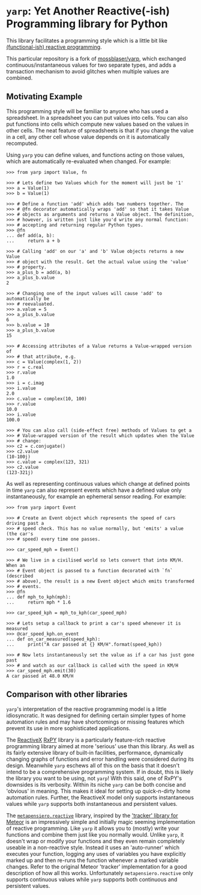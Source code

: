 `yarp`: Yet Another Reactive(-ish) Programming library for Python
=================================================================

This library facilitates a programming style which is a little bit like
[(functional-ish) reactive
programming](https://en.wikipedia.org/wiki/Functional_reactive_programming).

This particular repository is a fork of
[mossblaser/yarp](https://github.com/mossblaser/yarp), which exchanged
continuous/instantaneous values for two separate types, and adds a transaction
mechanism to avoid glitches when multiple values are combined.

Motivating Example
------------------

This programming style will be familiar to anyone who has used a spreadsheet.
In a spreadsheet you can put values into cells. You can also put functions into
cells which compute new values based on the values in other cells. The neat
feature of spreadsheets is that if you change the value in a cell, any other
cell whose value depends on it is automatically recomputed.

Using `yarp` you can define values, and functions acting on those values, which
are automatically re-evaluated when changed. For example:

    >>> from yarp import Value, fn
    
    >>> # Lets define two Values which for the moment will just be '1'
    >>> a = Value(1)
    >>> b = Value(1)
    
    >>> # Define a function 'add' which adds two numbers together. The
    >>> # @fn decorator automatically wraps 'add' so that it takes Value
    >>> # objects as arguments and returns a Value object. The definition,
    >>> # however, is written just like you'd write any normal function:
    >>> # accepting and returning regular Python types.
    >>> @fn
    ... def add(a, b):
    ...     return a + b
    
    >>> # Calling 'add' on our 'a' and 'b' Value objects returns a new Value
    >>> # object with the result. Get the actual value using the 'value'
    >>> # property.
    >>> a_plus_b = add(a, b)
    >>> a_plus_b.value
    2
    
    >>> # Changing one of the input values will cause 'add' to automatically be
    >>> # reevaluated.
    >>> a.value = 5
    >>> a_plus_b.value
    6
    >>> b.value = 10
    >>> a_plus_b.value
    15
    
    >>> # Accessing attributes of a Value returns a Value-wrapped version of
    >>> # that attribute, e.g.
    >>> c = Value(complex(1, 2))
    >>> r = c.real
    >>> r.value
    1.0
    >>> i = c.imag
    >>> i.value
    2.0
    >>> c.value = complex(10, 100)
    >>> r.value
    10.0
    >>> i.value
    100.0
    
    >>> # You can also call (side-effect free) methods of Values to get a
    >>> # Value-wrapped version of the result which updates when the Value
    >>> # change:
    >>> c2 = c.conjugate()
    >>> c2.value
    (10-100j)
    >>> c.value = complex(123, 321)
    >>> c2.value
    (123-321j)

As well as representing continuous values which change at defined points in
time `yarp` can also represent events which have a defined value only
instantaneously, for example an ephemeral sensor reading. For example:

    >>> from yarp import Event

    >>> # Create an Event object which represents the speed of cars driving past a
    >>> # speed check. This has no value normally, but 'emits' a value (the car's
    >>> # speed) every time one passes.

    >>> car_speed_mph = Event()

    >>> # We live in a civilised world so lets convert that into KM/H. When an
    >>> # Event object is passed to a function decorated with `fn` (described
    >>> # above), the result is a new Event object which emits transformed
    >>> # events.
    >>> @fn
    ... def mph_to_kph(mph):
    ...     return mph * 1.6

    >>> car_speed_kph = mph_to_kph(car_speed_mph)

    >>> # Lets setup a callback to print a car's speed whenever it is measured
    >>> @car_speed_kph.on_event
    ... def on_car_measured(speed_kph):
    ...     print("A car passed at {} KM/H".format(speed_kph))

    >>> # Now lets instantaneously set the value as if a car has just gone past
    >>> # and watch as our callback is called with the speed in KM/H
    >>> car_speed_mph.emit(30)
    A car passed at 48.0 KM/H

Comparison with other libraries
-------------------------------

`yarp`'s interpretation of the reactive programming model is a little
idiosyncratic. It was designed for defining certain simpler types of home
automation rules and may have shortcomings or missing features which prevent
its use in more sophisticated applications.

The [ReactiveX](http://reactivex.io/) [RxPY](https://github.com/ReactiveX/RxPY)
library is a particularly feature-rich reactive programming library aimed at
more 'serious' use than this library. As well as its fairly extensive library
of built-in facilities, performance, dynamically changing graphs of functions
and error handling were considered during its design. Meanwhile `yarp` eschews
all of this on the basis that it doesn't intend to be a comprehensive
programming system. If in doubt, this is likely the library you want to be
using, not `yarp`! With this said, one of RxPY's downsides is its verbosity.
Within its niche `yarp` can be both concise and 'obvious' in meaning.  This
makes it ideal for setting up quick-n-dirty home automation rules.  Further,
the ReactiveX model only supports instantaneous values while `yarp` supports
both instantaneous and persistent values.

The
[`metapensiero.reactive`](https://github.com/metapensiero/metapensiero.reactive)
library, inspired by the ['tracker' library for
Meteor](https://github.com/metapensiero/metapensiero.reactive) is an
impressively simple and initially magic seeming implementation of reactive
programming. Like `yarp` it allows you to (mostly) write your functions and
combine them just like you normally would. Unlike `yarp`, it doesn't wrap or
modify your functions and they even remain completely useable in a non-reactive
style. Instead it uses an 'auto-runner' which executes your function, logging
any uses of variables you have explicitly marked up and then re-runs the
function whenever a marked variable changes. Refer to the original Meteor
'tracker' implementation for a good description of how all this works.
Unfortunately `metapensiero.reactive` only supports continuous values while
`yarp` supports both continuous and persistent values.
